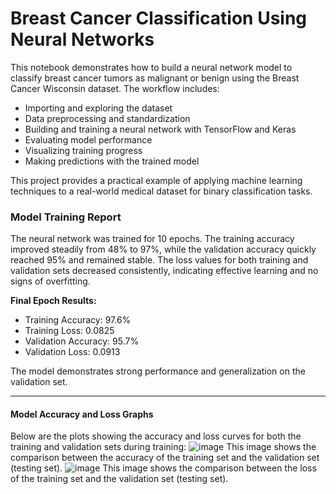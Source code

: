 # Breast Cancer Classification Using Neural Networks

This notebook demonstrates how to build a neural network model to classify breast cancer tumors as malignant or benign using the Breast Cancer Wisconsin dataset. The workflow includes:

- Importing and exploring the dataset
- Data preprocessing and standardization
- Building and training a neural network with TensorFlow and Keras
- Evaluating model performance
- Visualizing training progress
- Making predictions with the trained model

This project provides a practical example of applying machine learning techniques to a real-world medical dataset for binary classification tasks.

### Model Training Report

The neural network was trained for 10 epochs. The training accuracy improved steadily from 48% to 97%, while the validation accuracy quickly reached 95% and remained stable. The loss values for both training and validation sets decreased consistently, indicating effective learning and no signs of overfitting.

**Final Epoch Results:**
- Training Accuracy: 97.6%
- Training Loss: 0.0825
- Validation Accuracy: 95.7%
- Validation Loss: 0.0913

The model demonstrates strong performance and generalization on the validation set.

---

#### Model Accuracy and Loss Graphs

Below are the plots showing the accuracy and loss curves for both the training and validation sets during training:
![image](https://github.com/user-attachments/assets/49d65901-af46-4190-9d94-2dc517cabd35)
This image shows the comparison between the accuracy of the training set and the validation set (testing set).
![image](https://github.com/user-attachments/assets/f2b98627-ae40-4907-816f-05f94cd194bd)
This image shows the comparison between the loss of the training set and the validation set (testing set).


<!-- (Insert accuracy and loss graphs here) -->
